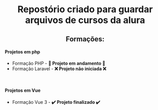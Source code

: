<h1 align="center">Repostório criado para guardar arquivos de cursos da alura</h1>

<h2 align="center" >Formações:</h2>

<h4>Projetos em php</h4>
<ul>
  <li>Formação PHP - <b>🚧 Projeto em andamento 🚧</b></li>
  <li>Formação Laravel - <b>❌ Projeto não iniciada ❌</b></li>
</ul>
<br>

<h4>Projetos em Vue </h4>

<ul>
  <li>Formação Vue 3 - <b>✔️ Projeto finalizado ✔️</b></li>
</ul>
<br>
